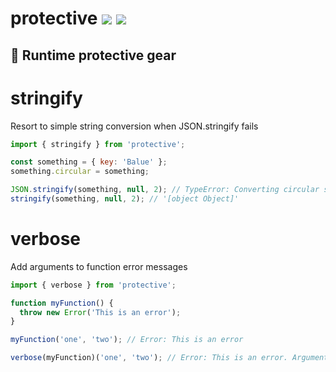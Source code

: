 # protective [![](https://img.shields.io/npm/v/protective.svg?style=flat-square)](https://www.npmjs.com/package/protective) ![](https://img.shields.io/github/workflow/status/omrilotan/protective/Publish?style=flat-square)
## 🥽 Runtime protective gear

# stringify
Resort to simple string conversion when JSON.stringify fails
```js
import { stringify } from 'protective';

const something = { key: 'Balue' };
something.circular = something;

JSON.stringify(something, null, 2); // TypeError: Converting circular structure to JSON
stringify(something, null, 2); // '[object Object]'
```

# verbose
Add arguments to function error messages
```js
import { verbose } from 'protective';

function myFunction() {
  throw new Error('This is an error');
}

myFunction('one', 'two'); // Error: This is an error

verbose(myFunction)('one', 'two'); // Error: This is an error. Arguments: "one", "two"
```
